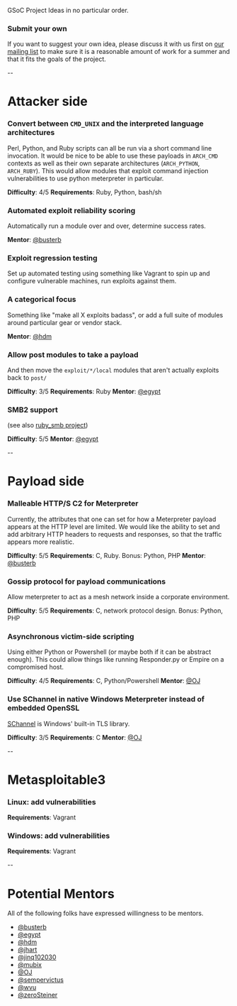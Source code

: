 GSoC Project Ideas in no particular order.


### Submit your own

If you want to suggest your own idea, please discuss it with us first on [our mailing list](https://groups.google.com/forum/#!forum/metasploit-hackers) to make sure it is a reasonable amount of work for a summer and that it fits the goals of the project.

--

# Attacker side

### Convert between `CMD_UNIX` and the interpreted language architectures

Perl, Python, and Ruby scripts can all be run via a short command line invocation. It would be nice to be able to use these payloads in `ARCH_CMD` contexts as well as their own separate architectures (`ARCH_PYTHON`, `ARCH_RUBY`). This would allow modules that exploit command injection vulnerabilities to use python meterpreter in particular.

**Difficulty**: 4/5
**Requirements**: Ruby, Python, bash/sh


### Automated exploit reliability scoring

Automatically run a module over and over, determine success rates.

**Mentor**: [@busterb](https://github.com/busterb)


### Exploit regression testing

Set up automated testing using something like Vagrant to spin up and configure vulnerable machines, run exploits against them.


### A categorical focus

Something like "make all X exploits badass", or add a full suite of modules around particular gear or vendor stack.

**Mentor**: [@hdm](https://github.com/hdm)


### Allow post modules to take a payload

And then move the `exploit/*/local` modules that aren't actually exploits back to `post/`

**Difficulty**: 3/5
**Requirements**: Ruby
**Mentor**: [@egypt](https://github.com/egypt)


### SMB2 support

(see also [ruby_smb project](https://github.com/rapid7/ruby_smb))

**Difficulty**: 5/5
**Mentor**:  [@egypt](https://github.com/egypt)


--

# Payload side

### Malleable HTTP/S C2 for Meterpreter

Currently, the attributes that one can set for how a Meterpreter payload appears at the HTTP level are limited. We would like the ability to set and add arbitrary HTTP headers to requests and responses, so that the traffic appears more realistic.

**Difficulty**: 5/5
**Requirements**: C, Ruby. Bonus: Python, PHP
**Mentor**: [@busterb](https://github.com/busterb)


### Gossip protocol for payload communications

Allow meterpreter to act as a mesh network inside a corporate environment.

**Difficulty**: 5/5
**Requirements**: C, network protocol design. Bonus: Python, PHP


### Asynchronous victim-side scripting

Using either Python or Powershell (or maybe both if it can be abstract enough). This could allow things like running Responder.py or Empire on a compromised host.

**Difficulty**: 4/5
**Requirements**: C, Python/Powershell
**Mentor**: [@OJ](https://github.com/oj)

### Use SChannel in native Windows Meterpreter instead of embedded OpenSSL

[SChannel](https://msdn.microsoft.com/en-us/library/windows/desktop/ms678421(v=vs.85).aspx) is Windows' built-in TLS library.

**Difficulty**: 3/5
**Requirements**: C
**Mentor**: [@OJ](https://github.com/oj)

--

# Metasploitable3

### Linux: add vulnerabilities

**Requirements**: Vagrant

### Windows: add vulnerabilities

**Requirements**: Vagrant


--

# Potential Mentors

All of the following folks have expressed willingness to be mentors.

* [@busterb](https://github.com/busterb)
* [@egypt](https://github.com/egypt)
* [@hdm](https://github.com/hdm)
* [@jhart](https://github.com/jhart)
* [@jinq102030](https://github.com/jinq102030)
* [@mubix](https://github.com/mubix)
* [@OJ](https://github.com/oj)
* [@sempervictus](https://github.com/sempervictus)
* [@wvu](https://github.com/wvu-r7)
* [@zeroSteiner](https://github.com/zeroSteiner)